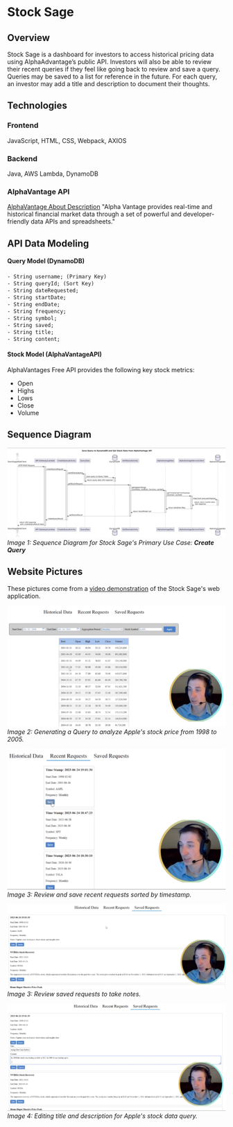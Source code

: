 # Stock Sage

## Overview

Stock Sage is a dashboard for investors to access historical pricing data using AlphaAdvantage’s public API. 
Investors will also be able to review their recent queries if they feel like going back to review and save a query.
Queries may be saved to a list for reference in the future. For each query, an investor may add a title and description to document their thoughts.

## Technologies

### Frontend

JavaScript, HTML, CSS, Webpack, AXIOS

### Backend

Java, AWS Lambda, DynamoDB

### AlphaVantage API

[AlphaVantage About Description](https://www.alphavantage.co/#about)
"Alpha Vantage provides real-time and historical financial market data through a set of powerful and developer-friendly data APIs and spreadsheets."

## API Data Modeling

#### Query Model (DynamoDB)

    - String username; (Primary Key)
    - String queryId; (Sort Key)
    - String dateRequested;
    - String startDate;
    - String endDate;
    - String frequency;
    - String symbol;
    - String saved; 
    - String title;
    - String content;

#### Stock Model (AlphaVantageAPI)

AlphaVantages Free API provides the following key stock metrics:

- Open
- Highs
- Lows
- Close
- Volume

## Sequence Diagram

![CreateQuerySequenceDiagram](resources/readme-images/create-query-sequence-diagram.png)
_Image 1: Sequence Diagram for Stock Sage's Primary Use Case: **Create Query**_

## Website Pictures

These pictures come from a [video demonstration](https://www.youtube.com/watch?v=rZTtFd0rAr0) of the Stock Sage's web application.

![AnalyzingAppleStock](resources/readme-images/stock-sage-demo-picture-1.png)
_Image 2: Generating a Query to analyze Apple's stock price from 1998 to 2005._

![ReviewingRecentQueries](resources/readme-images/stock-sage-demo-picture-2.png)
_Image 3: Review and save recent requests sorted by timestamp._

![ReviewingSavedQueries](resources/readme-images/stock-sage-demo-picture-3.png)
_Image 3: Review saved requests to take notes._

![UpdateASavedQuery](resources/readme-images/stock-sage-demo-picture-4.png)
_Image 4: Editing title and description for Apple's stock data query._
